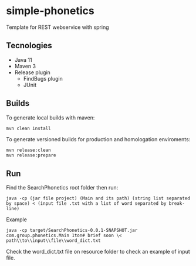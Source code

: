 # simple-phonetics
Template for REST webservice with spring

## Tecnologies

* Java 11 <!-- Updated from Java 8 to Java 11 -->
* Maven 3
* Release plugin
	* FindBugs plugin
	* JUnit

## Builds

To generate local builds with maven:
```bash
mvn clean install
```

To generate versioned builds for production and homologation enviroments:
```
mvn release:clean
mvn release:prepare
```

## Run
Find the SearchPhonetics root folder then run:
```
java -cp (jar file project) (Main and its path) (string list separated by space) < (input file .txt with a list of word separated by break-line)
```
Example
```
java -cp target/SearchPhonetics-0.0.1-SNAPSHOT.jar com.group.phonetics.Main 1ton# brief soon \< path\\to\\input\\file\\word_dict.txt
```
Check the word_dict.txt file on resource folder to check an example of input file.
